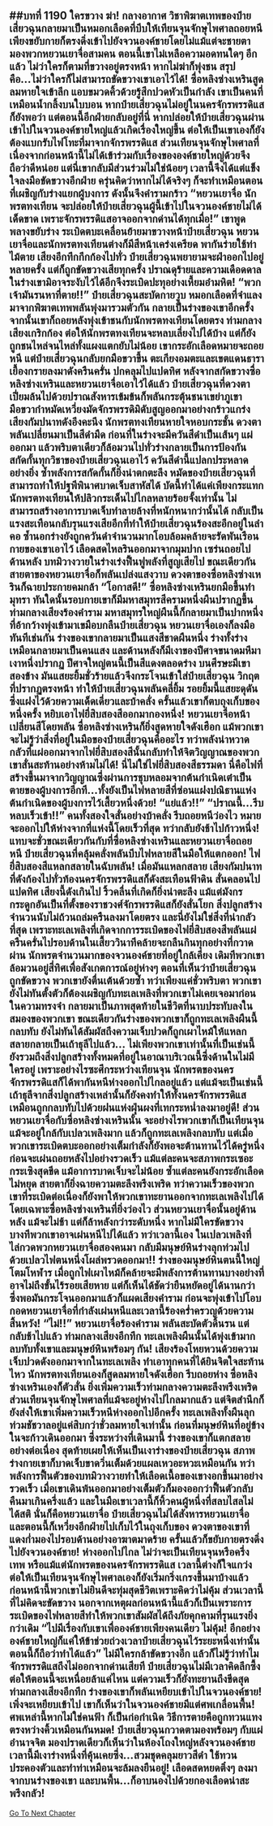 ##บทที่ 1190 ใครขวาง ฆ่า!
กลางอากาศ วิชาพิฆาตเทพของป๋ายเสี่ยวฉุนกลายมาเป็นหมอกเลือดที่บีบให้เทียนจุนจักษุไพศาลถอยหนี เพียงขยับกายก็ตรงดิ่งเข้าไปยังจวนองค์ชายโดยไม่แม้แต่จะชายตามองพวกหยวนเยาจื่อสามคน
ตอนนี้เขาไม่เหลือความอดทนใดๆ อีกแล้ว ไม่ว่าใครก็ตามที่ขวางอยู่ตรงหน้า หากไม่ฆ่าก็พุ่งชน สรุปคือ...ไม่ว่าใครก็ไม่สามารถขัดขวางเขาเอาไว้ได้!
ซื่อหลิงซ่างเหรินสูดลมหายใจเข้าลึก แอบขมวดคิ้วด้วยรู้สึกปวดหัวเป็นกำลัง เขาเป็นคนที่เหมือนน้ำกลิ้งบนใบบอน หากป๋ายเสี่ยวฉุนไม่อยู่ในนครจักรพรรดิแสก็ยังพอว่า แต่ตอนนี้อีกฝ่ายกลับอยู่ที่นี่
หากปล่อยให้ป๋ายเสี่ยวฉุนผ่านเข้าไปในจวนองค์ชายใหญ่แล้วเกิดเรื่องใหญ่ขึ้น ต่อให้เป็นเขาเองก็ยังต้องแบกรับไฟโทะที่มาจากจักรพรรดิแส ส่วนเทียนจุนจักษุไพศาลที่เนื่องจากก่อนหน้านี้ไม่ได้เข้าร่วมกับเรื่องขององค์ชายใหญ่ด้วยจึงถือว่าดีหน่อย แต่นี่เขากลับมีส่วนร่วมไม่ใช่น้อยๆ เวลานี้จึงได้แต่แข็งใจลงมือขัดขวางอีกฝ่าย ครุ่นคิดว่าหากไม่ได้จริงๆ ก็จะทำเหมือนตอนที่เผชิญกับร่างแยกผู้บงการ ดังนั้นจึงคำรามกร้าว
“หยวนเยาจื่อ นักพรตทงเทียน จะปล่อยให้ป๋ายเสี่ยวฉุนผู้นี้เข้าไปในจวนองค์ชายไม่ได้เด็ดขาด เพราะจักรพรรดิแสอาจออกจากด่านได้ทุกเมื่อ!” เขาพูดพลางขยับร่าง ระเบิดตบะเคลื่อนย้ายมาขวางหน้าป๋ายเสี่ยวฉุน
หยวนเยาจื่อและนักพรตทงเทียนต่างก็มีสีหน้าเคร่งเครียด พากันร่ายใช้ท่าไม้ตาย เสียงอึกทึกกึกก้องไปทั่ว ป๋ายเสี่ยวฉุนพยายามจะฝ่าออกไปอยู่หลายครั้ง แต่ก็ถูกขัดขวางเสียทุกครั้ง ปราณดุร้ายและความเดือดดาลในร่างเขามิอาจระงับไว้ได้อีกจึงระเบิดปะทุอย่างเหี้ยมอำมหิต!
“พวกเจ้ามันรนหาที่ตาย!!” ป๋ายเสี่ยวฉุนสะบัดกายวูบ หมอกเลือดที่จำแลงมาจากพิฆาตเทพพลันพุ่งมารวมตัวกัน กลายเป็นร่างของเขาอีกครั้ง จากนั้นเขาก็ถอยหลังพุ่งเข้าชนกับนักพรตทงเทียนโดยตรง
ท่ามกลางเสียงเกริกก้อง ต่อให้นักพรตทงเทียนจะหลบเลี่ยงไปได้บ้าง แต่ก็ยังถูกชนไหล่จนไหล่ทั้งแผงแตกยับไม่น้อย เขากระอักเลือดหมายจะถอยหนี แต่ป๋ายเสี่ยวฉุนกลับยกมือขวาขึ้น ตะเกียงอมตะและเขตแดนธาราเยื้องกรายลงมาดังครืนครั่น ปกคลุมไปแปดทิศ หลังจากสกัดขวางซื่อหลิงซ่างเหรินและหยวนเยาจื่อเอาไว้ได้แล้ว ป๋ายเสี่ยวฉุนที่ดวงตาเปี่ยมล้นไปด้วยปราณสังหารเข้มข้นก็พลันกระตุ้นชนาเขย่าภูเขา มือขวากำหมัดเหวี่ยงมัดจักรพรรดิมิดับสูญออกมาอย่างกร้าวแกร่ง
เสียงกัมปนาทดังอึงคะนึง นักพรตทงเทียนหายใจหอบกระชั้น ดวงตาพลันเปลี่ยนมาเป็นสีดำมืด ก่อนที่ในร่างจะมีควันสีดำเป็นเส้นๆ แผ่ออกมา แล้วพริบตาเดียวก็ล้อมวนไปทั่วร่างกลายเป็นการป้องกัน สกัดกั้นทุกวิชาของป๋ายเสี่ยวฉุนเอาไว้
ควันสีดำนี้แปลกประหลาดอย่างยิ่ง ซ้ำพลังการสกัดกั้นก็ยิ่งน่าตกตะลึง หมัดของป๋ายเสี่ยวฉุนที่สามารถทำให้ปฐพีพินาศบาดเจ็บสาหัสได้ บัดนี้ทำได้แค่เพียงกระแทกนักพรตทงเทียนให้ปลิวกระเด็นไปไกลหลายร้อยจั้งเท่านั้น ไม่สามารถสร้างอาการบาดเจ็บทำลายล้างที่หนักหนากว่านั้นได้ กลับเป็นแรงสะเทือนกลับรุนแรงเสียอีกที่ทำให้ป๋ายเสี่ยวฉุนร้องสะอึกอยู่ในลำคอ ซ้ำนอกร่างยังถูกควันดำจำนวนมากโอบล้อมคล้ายจะรัดพันเรือนกายของเขาเอาไว้ เลือดสดไหลรินออกมาจากมุมปาก เซร่นถอยไปด้านหลัง บทมิวางวายในร่างเร่งฟื้นฟูพลังที่สูญเสียไป ขณะเดียวกันสายตาของหยวนเยาจื่อก็พลันเปล่งแสงวาบ ดวงตาของซื่อหลิงซ่างเหรินก็ฉายประกายคมกล้า
“โอกาสดี!” ซื่อหลิงซ่างเหรินยกมือขึ้นทำมุทรา ทันใดนั้นรอบกายเขาก็มีมหาสมุทรสีครามหนึ่งผืนปรากฏขึ้น ท่ามกลางเสียงร้องคำราม มหาสมุทรใหญ่ผืนนี้ก็กลายมาเป็นปากหนึ่งที่อ้ากว้างพุ่งเข้ามาเขมือบกลืนป๋ายเสี่ยวฉุน
หยวนเยาจื่อเองก็ลงมือทันทีเช่นกัน ร่างของเขากลายมาเป็นแสงสีชาดผืนหนึ่ง ร่างทั้งร่างเหมือนกลายมาเป็นคนแสง และด้านหลังก็มีเงาของปีศาจขนาดมหึมาเงาหนึ่งปรากฏ ปีศาจใหญ่ตนนี้เป็นสีแดงตลอดร่าง บนศีรษะมีเขาสองข้าง มันแสยะยิ้มชั่วร้ายแล้วจึงกระโจนเข้าใส่ป๋ายเสี่ยวฉุน
วิกฤตที่ปรากฏตรงหน้า ทำให้ป๋ายเสี่ยวฉุนพลันคลี่ยิ้ม รอยยิ้มนี้แสยะดุดันซึ่งแฝงไว้ด้วยความเด็ดเดี่ยวและบ้าคลั่ง ครั้นแล้วเขาก็ตบถุงเก็บของหนึ่งครั้ง หยิบเอาไฟยี่สิบสองสีออกมากองหนึ่ง!
หยวนเยาจื่อหน้าเปลี่ยนสีโดยพลัน ซื่อหลิงซ่างเหรินก็ยิ่งสูดหายใจดังเฮือก แม้พวกเขาจะไม่รู้ว่าสิ่งที่อยู่ในมือของป๋ายเสี่ยวฉุนคืออะไร ทว่าพลังน่าหวาดกลัวที่แผ่ออกมาจากไฟยี่สิบสองสีนั้นกลับทำให้จิตวิญญาณของพวกเขาสั่นสะท้านอย่างห้ามไม่ได้!
นี่ไม่ใช่ไฟยี่สิบสองสีธรรมดา นี่คือไฟที่สร้างขึ้นมาจากวิญญาณซึ่งผ่านการชุบหลอมจากต้นกำเนิดเต๋าเป็นตายของผู้บงการอีกที...ทั้งยังเป็นไฟหลายสีที่ซ่อนแฝงปณิธานแห่งต้นกำเนิดของผู้บงการไว้เสี้ยวหนึ่งด้วย!
“แย่แล้ว!!”
“ปราณนี้...รีบหลบเร็วเข้า!!” คนทั้งสองใจสั่นอย่างบ้าคลั่ง รีบถอยหนีว่องไว หมายจะออกไปให้ห่างจากที่แห่งนี้โดยเร็วที่สุด ทว่ากลับยังช้าไปก้าวหนึ่ง!
แทบจะชั่วขณะเดียวกันกับที่ซื่อหลิงซ่างเหรินและหยวนเยาจื่อถอยหนี ป๋ายเสี่ยวฉุนที่คลุ้มคลั่งพลันบีบไฟหลายสีในมือให้แตกออก!
ไฟยี่สิบสองสีแหลกสลายในฉับพลัน!
เมื่อมันแหลกสลาย เสียงกัมปนาทที่ดังก้องไปทั่วท้องนครจักรพรรดิแสก็ดังสะเทือนฟ้าดิน สั่นคลอนไปแปดทิศ เสียงนี้ดังเกินไป ริ้วคลื่นที่เกิดก็ยิ่งน่าตะลึง แม้แต่มังกรกระดูกอันเป็นที่ตั้งของราชวงศ์จักรพรรดิแสก็ยังสั่นโยก สิ่งปลูกสร้างจำนวนนับไม่ถ้วนถล่มครืนลงมาโดยตรง
และนี่ยังไม่ใช่สิ่งที่น่ากลัวที่สุด เพราะทะเลเพลิงที่เกิดจากการระเบิดของไฟยี่สิบสองสีพลันแผ่ครืนครั่นไปรอบด้านในเสี้ยววินาทีคล้ายจะกลืนกินทุกอย่างที่กวาดผ่าน นักพรตจำนวนมากของจวนองค์ชายที่อยู่ใกล้เคียง เดิมทีพวกเขาล้อมวนอยู่สี่ทิศเพื่อสังเกตการณ์อยู่ห่างๆ ตอนที่เห็นว่าป๋ายเสี่ยวฉุนถูกขัดขวาง พวกเขายังตื่นเต้นด้วยซ้ำ
ทว่าเพียงแค่ชั่วพริบตา พวกเขายังไม่ทันตั้งตัวก็ต้องเผชิญกับทะเลเพลิงที่พวกเขาไม่เคยเจอมาก่อนในความทรงจำ กลายมาเป็นภาพสุดท้ายในชีวิตที่นาบประทับลงในสมองของพวกเขา ขณะเดียวกันร่างของพวกเขาก็ถูกทะเลเพลิงผืนนี้กลบทับ ยังไม่ทันได้สัมผัสถึงความเจ็บปวดก็ถูกเผาไหม้ให้แหลกสลายกลายเป็นเถ้าธุลีไปแล้ว...
ไม่เพียงพวกเขาเท่านั้นที่เป็นเช่นนี้ ยังรวมถึงสิ่งปลูกสร้างทั้งหมดที่อยู่ในอาณาบริเวณนี้ซึ่งด้านในไม่มีใครอยู่ เพราะอย่างไรซะศึกระหว่างเทียนจุน นักพรตของนครจักรพรรดิแสก็ได้พากันหนีห่างออกไปไกลอยู่แล้ว แต่แม้จะเป็นเช่นนี้ เถ้าธุลีจากสิ่งปลูกสร้างเหล่านั้นก็ยังคงทำให้ทั้งนครจักรพรรดิแสเหมือนถูกกลบทับไปด้วยฝนแห่งฝุ่นผงที่เทกระหน่ำลงมาอยู่ดี!
ส่วนหยวนเยาจื่อกับซื่อหลิงซ่างเหรินนั้น จะอย่างไรพวกเขาก็เป็นเทียนจุน แม้จะอยู่ใกล้กับเปลวเพลิงมาก แล้วก็ถูกทะเลเพลิงกลบทับ แต่เมื่อพวกเขาระเบิดตบะออกอย่างเต็มกำลังก็ยังพอจะต้านทานไว้ได้ครู่หนึ่ง ก่อนจะเผ่นถอยหลังไปอย่างรวดเร็ว แม้แต่ละคนจะสภาพกระเซอะกระเซิงสุดขีด แม้อาการบาดเจ็บจะไม่น้อย ซ้ำแต่ละคนยังกระอักเลือดไม่หยุด สายตาก็ยิ่งฉายความตะลึงพรึงเพริด ทว่าความเร็วของพวกเขาที่ระเบิดต่อเนื่องก็ยังพาให้พวกเขาทะยานออกจากทะเลเพลิงไปได้ โดยเฉพาะซื่อหลิงซ่างเหรินที่ยิ่งว่องไว ส่วนหยวนเยาจื่อนั้นอยู่ด้านหลัง แม้จะไม่ช้า แต่ก็ล้าหลังกว่าระดับหนึ่ง
หากไม่มีใครขัดขวาง บางทีพวกเขาอาจเผ่นหนีไปได้แล้ว ทว่าเวลานี้เอง ในเปลวเพลิงที่ไล่กวดพวกหยวนเยาจื่อสองคนมา กลับมีมนุษย์หินร่างลุกท่วมไปด้วยเปลวไฟตนหนึ่งโผล่พรวดออกมา!!
ร่างของมนุษย์หินตนนี้ใหญ่โตมโหฬาร เมื่อถูกไฟเผาไหม้ก็คล้ายจะมีพลังการต้านทานบางอย่างที่อาจไม่ถึงขั้นไร้รอยเสียหาย แต่ก็เห็นได้ชัดว่ายืนหยัดอยู่ได้นานกว่า ซึ่งพอมันกระโจนออกมาแล้วก็แผดเสียงคำราม ก่อนจะพุ่งเข้าไปโอบกอดหยวนเยาจื่อที่กำลังเผ่นหนีและเวลานี้ร้องคร่ำครวญด้วยความสิ้นหวัง!
“ไม่!!” หยวนเยาจื่อร้องคำราม พลันสะบัดตัวดิ้นรน แต่กลับช้าไปแล้ว ท่ามกลางเสียงอึกทึก ทะเลเพลิงผืนนั้นได้พุ่งเข้ามากลบทับทั้งเขาและมนุษย์หินพร้อมๆ กัน!
เสียงร้องโหยหวนด้วยความเจ็บปวดดังออกมาจากในทะเลเพลิง ทำเอาทุกคนที่ได้ยินจิตใจสะท้านไหว นักพรตทงเทียนเองก็สูดลมหายใจดังเฮือก รีบถอยห่าง ซื่อหลิงซ่างเหรินเองก็ตัวสั่น ยิ่งเพิ่มความเร็วท่ามกลางความตะลึงพรึงเพริด
ส่วนเทียนจุนจักษุไพศาลที่แม้จะอยู่ห่างไปไกลมากแล้ว แต่จิตสำนึกก็ยังส่งให้เขาเพิ่มความเร็วหนีห่างออกไปอีกครั้ง
ทะเลเพลิงทั้งผืนลุกท่วมชัชวาลอยู่แค่สิบกว่าชั่วลมหายใจเท่านั้น ก่อนที่มนุษย์หินที่อยู่ข้างในจะก้าวเดินออกมา ซึ่งระหว่างที่เดินมานี้ ร่างของเขาก็แตกสลายอย่างต่อเนื่อง สุดท้ายเผยให้เห็นเป็นเงาร่างของป๋ายเสี่ยวฉุน สภาพร่างกายเขาก็บาดเจ็บขาดวิ่นเต็มด้วยแผลเหวอะหวะเหมือนกัน ทว่าพลังการฟื้นตัวของบทมิวางวายทำให้เลือดเนื้อของเขางอกขึ้นมาอย่างรวดเร็ว เมื่อเขาเดินพ้นออกมาอย่างเต็มตัวก็มองออกว่าฟื้นตัวกลับคืนมาเกินครึ่งแล้ว
และในมือเขาเวลานี้ก็หิ้วคนผู้หนึ่งที่สลบไสลไม่ได้สติ นั่นก็คือหยวนเยาจื่อ
ป๋ายเสี่ยวฉุนไม่ได้สังหารหยวนเยาจื่อ และตอนนี้ก็เหวี่ยงอีกฝ่ายไปเก็บไว้ในถุงเก็บของ ดวงตาของเขาที่แดงก่ำมองไปรอบด้านอย่างอาฆาตมาดร้าย ครั้นแล้วก็ขยับกายตรงดิ่งไปยังจวนองค์ชาย!
ห่างออกไปไกล ไม่ว่าจะเป็นเทียนจุนหรือครึ่งเทพ หรือแม้แต่นักพรตของนครจักรพรรดิแส เวลานี้ต่างก็ใจแกว่ง ต่อให้เป็นเทียนจุนจักษุไพศาลเองก็ยังเริ่มกริ่งเกรงขึ้นมาบ้างแล้ว
ก่อนหน้านี้พวกเขาไม่ยินดีจะทุ่มสุดชีวิตเพราะคิดว่าไม่คุ้ม ส่วนเวลานี้ที่ไม่คิดจะขัดขวาง นอกจากเหตุผลก่อนหน้านี้แล้วก็เป็นเพราะการระเบิดของไฟหลายสีทำให้พวกเขาสัมผัสได้ถึงภัยคุกคามที่รุนแรงยิ่งกว่าเดิม
“ไปมีเรื่องกับเขาเพื่อองค์ชายเพียงคนเดียว ไม่คุ้ม! อีกอย่างองค์ชายใหญ่ก็แค่ให้ข้าช่วยถ่วงเวลาป๋ายเสี่ยวฉุนไว้ระยะหนึ่งเท่านั้น ตอนนี้ก็ถือว่าทำได้แล้ว”
ไม่มีใครกล้าขัดขวางอีก แล้วก็ไม่รู้ว่าทำไมจักรพรรดิแสถึงไม่ออกจากด่านเสียที ป๋ายเสี่ยวฉุนไม่มีเวลาคิดลึกซึ้ง ต่อให้ตอนนี้จะเหนื่อยล้าแค่ไหน แต่ความเร็วก็ยังทะยานถึงขีดสุด ท่ามกลางเสียงอึกทึก ร่างของเขาก็พลันเหยียบเข้าไปในจวนองค์ชาย!
เพิ่งจะเหยียบเข้าไป เขาก็เห็นว่าในจวนองค์ชายมีแต่ศพเกลื่อนพื้น!
ศพเหล่านี้หากไม่ใช่คนฟ้า ก็เป็นก่อกำเนิด วิธีการตายคือถูกทวนแทงตรงหว่างคิ้วเหมือนกันหมด!
ป๋ายเสี่ยวฉุนกวาดตามองพร้อมๆ กับแผ่อำนาจจิต มองปราดเดียวก็เห็นว่าในห้องโถงใหญ่หลังจวนองค์ชายเวลานี้มีเงาร่างหนึ่งที่คุ้นเคยซึ่ง...สวมชุดคลุมยาวสีดำ ใช้ทวนประคองตัวและทำท่าเหมือนจะล้มลงยืนอยู่!
เลือดสดหยดติ๋งๆ ลงมาจากบนร่างของเขา และบนพื้น...ก็อาบนองไปด้วยกองเลือดน่าสะพรึงกลัว!
------


[Go To Next Chapter]( ./164.md)